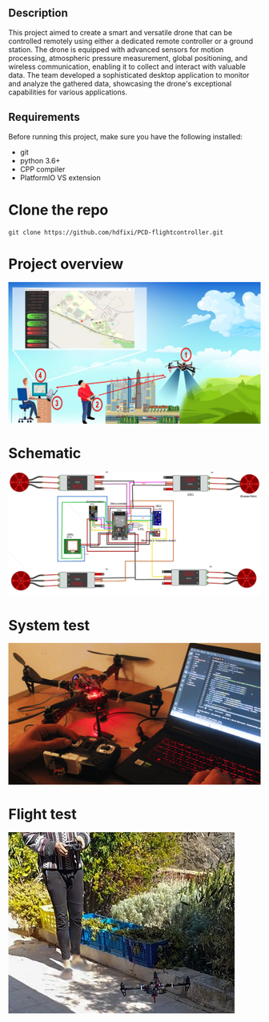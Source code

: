 ## Description
This project aimed to create a smart and versatile drone that can be controlled remotely using either a dedicated remote controller or a ground station. The drone is equipped with advanced sensors for motion processing, atmospheric pressure measurement, global positioning, and wireless communication, enabling it to collect and interact with valuable data. The team developed a sophisticated desktop application to monitor and analyze the gathered data, showcasing the drone's exceptional capabilities for various applications.
## Requirements 
Before running this project, make sure you have the following installed:
- git
- python 3.6+
- CPP compiler
- PlatformIO VS extension
# Clone the repo 
```
git clone https://github.com/hdfixi/PCD-flightcontroller.git
```
# Project overview
![Image Alt Text](desktopconception.png)
# Schematic
![Image Alt Text](flightcontroller.png)
# System test
![Image Alt Text](esccalib.jpg)
# Flight test 
![Image Alt Text](flighttest.jpg)